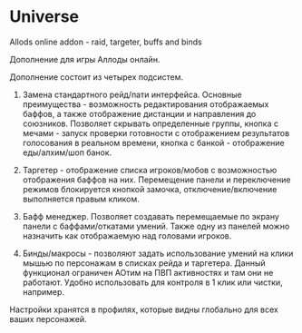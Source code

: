 # Universe
Allods online addon - raid, targeter, buffs and binds

Дополнение для игры Аллоды онлайн.

Дополнение состоит из четырех подсистем.

    
1) Замена стандартного рейд/пати интерфейса. Основные преимущества - возможность редактирования
отображаемых баффов, а также отображение дистанции и направления до союзников. Позволяет скрывать
определенные группы, кнопка с мечами - запуск проверки готовности с отображением результатов
голосования в реальном времени, кнопка с банкой - отображение еды/алхим/шоп банок.
     
2) Таргетер - отображение списка игроков/мобов с возможностью отображения баффов на них. Перемещение панели и переключение режимов блокируется кнопкой замочка, отключение/включение выполняется правым кликом.
     
3) Бафф менеджер. Позволяет создавать перемещаемые по экрану панели с баффами/откатами умений. Также одну из панелей можно назначить как отображаемую над головами игроков.
     
4) Бинды/макросы - позволяют задать использование умений на клики мышью по персонажам в списках рейда и таргетера. Данный функционал ограничен АОтим на ПВП активностях и там они не работают. Удобно использовать для контроля в 1 клик или чистки, например.

Настройки хранятся в профилях, которые видны глобально для всех ваших персонажей. 
